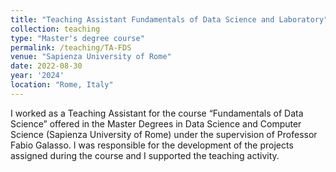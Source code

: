 ```yaml
---
title: "Teaching Assistant Fundamentals of Data Science and Laboratory"
collection: teaching
type: "Master's degree course"
permalink: /teaching/TA-FDS
venue: "Sapienza University of Rome"
date: 2022-08-30
year: '2024'
location: "Rome, Italy"
---
```


I worked as a Teaching Assistant for the course “Fundamentals of Data Science” offered in the Master Degrees in Data Science and Computer Science (Sapienza University of Rome) under the supervision of Professor Fabio Galasso. I was responsible for the development of the projects assigned during the course and I supported the teaching activity.
